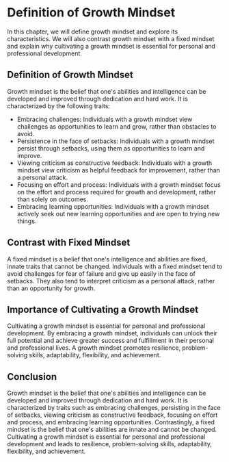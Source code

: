 Definition of Growth Mindset
=====================================================================

In this chapter, we will define growth mindset and explore its characteristics. We will also contrast growth mindset with a fixed mindset and explain why cultivating a growth mindset is essential for personal and professional development.

Definition of Growth Mindset
----------------------------

Growth mindset is the belief that one's abilities and intelligence can be developed and improved through dedication and hard work. It is characterized by the following traits:

* Embracing challenges: Individuals with a growth mindset view challenges as opportunities to learn and grow, rather than obstacles to avoid.
* Persistence in the face of setbacks: Individuals with a growth mindset persist through setbacks, using them as opportunities to learn and improve.
* Viewing criticism as constructive feedback: Individuals with a growth mindset view criticism as helpful feedback for improvement, rather than a personal attack.
* Focusing on effort and process: Individuals with a growth mindset focus on the effort and process required for growth and development, rather than solely on outcomes.
* Embracing learning opportunities: Individuals with a growth mindset actively seek out new learning opportunities and are open to trying new things.

Contrast with Fixed Mindset
---------------------------

A fixed mindset is a belief that one's intelligence and abilities are fixed, innate traits that cannot be changed. Individuals with a fixed mindset tend to avoid challenges for fear of failure and give up easily in the face of setbacks. They also tend to interpret criticism as a personal attack, rather than an opportunity for growth.

Importance of Cultivating a Growth Mindset
------------------------------------------

Cultivating a growth mindset is essential for personal and professional development. By embracing a growth mindset, individuals can unlock their full potential and achieve greater success and fulfillment in their personal and professional lives. A growth mindset promotes resilience, problem-solving skills, adaptability, flexibility, and achievement.

Conclusion
----------

Growth mindset is the belief that one's abilities and intelligence can be developed and improved through dedication and hard work. It is characterized by traits such as embracing challenges, persisting in the face of setbacks, viewing criticism as constructive feedback, focusing on effort and process, and embracing learning opportunities. Contrastingly, a fixed mindset is the belief that one's abilities are innate and cannot be changed. Cultivating a growth mindset is essential for personal and professional development and leads to resilience, problem-solving skills, adaptability, flexibility, and achievement.
